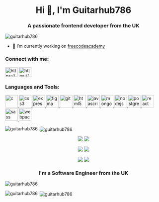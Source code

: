 <h1 align="center">Hi 👋, I'm Guitarhub786</h1>
<h3 align="center">A passionate frontend developer from the UK</h3>

<p align="left"> <img src="https://komarev.com/ghpvc/?username=guitarhub786" alt="guitarhub786" /> </p>

- 🔭 I’m currently working on [freecodeacademy](https://guitarhub786.github.io/freecodeacademy/)

<p align="left">
<h3 align="left">Connect with me:</h3>
<a href="https://codepen.io/https://codepen.io/guitarhub786" target="blank"><img align="center" src="https://cdn.jsdelivr.net/npm/simple-icons@3.0.1/icons/codepen.svg" alt="https://codepen.io/guitarhub786" height="30" width="40" /></a>
<a href="https://codesandbox.com/https://codesandbox.io/u/guitarhub786" target="blank"><img align="center" src="https://cdn.jsdelivr.net/npm/simple-icons@3.0.1/icons/codesandbox.svg" alt="https://codesandbox.io/u/guitarhub786" height="30" width="40" /></a>
</p>

<h3 align="left">Languages and Tools:</h3>
<p align="left"> <a href="https://www.cprogramming.com/" target="_blank"> <img src="https://devicons.github.io/devicon/devicon.git/icons/c/c-original.svg" alt="c" width="40" height="40"/> </a> <a href="https://www.w3schools.com/css/" target="_blank"> <img src="https://devicons.github.io/devicon/devicon.git/icons/css3/css3-original-wordmark.svg" alt="css3" width="40" height="40"/> </a> <a href="https://expressjs.com" target="_blank"> <img src="https://devicons.github.io/devicon/devicon.git/icons/express/express-original-wordmark.svg" alt="express" width="40" height="40"/> </a> <a href="https://www.figma.com/" target="_blank"> <img src="https://www.vectorlogo.zone/logos/figma/figma-icon.svg" alt="figma" width="40" height="40"/> </a> <a href="https://git-scm.com/" target="_blank"> <img src="https://www.vectorlogo.zone/logos/git-scm/git-scm-icon.svg" alt="git" width="40" height="40"/> </a> <a href="https://www.w3.org/html/" target="_blank"> <img src="https://devicons.github.io/devicon/devicon.git/icons/html5/html5-original-wordmark.svg" alt="html5" width="40" height="40"/> </a> <a href="https://developer.mozilla.org/en-US/docs/Web/JavaScript" target="_blank"> <img src="https://devicons.github.io/devicon/devicon.git/icons/javascript/javascript-original.svg" alt="javascript" width="40" height="40"/> </a> <a href="https://www.mongodb.com/" target="_blank"> <img src="https://devicons.github.io/devicon/devicon.git/icons/mongodb/mongodb-original-wordmark.svg" alt="mongodb" width="40" height="40"/> </a> <a href="https://nodejs.org" target="_blank"> <img src="https://devicons.github.io/devicon/devicon.git/icons/nodejs/nodejs-original-wordmark.svg" alt="nodejs" width="40" height="40"/> </a> <a href="https://www.postgresql.org" target="_blank"> <img src="https://devicons.github.io/devicon/devicon.git/icons/postgresql/postgresql-original-wordmark.svg" alt="postgresql" width="40" height="40"/> </a> <a href="https://reactjs.org/" target="_blank"> <img src="https://devicons.github.io/devicon/devicon.git/icons/react/react-original-wordmark.svg" alt="react" width="40" height="40"/> </a> <a href="https://sass-lang.com" target="_blank"> <img src="https://devicons.github.io/devicon/devicon.git/icons/sass/sass-original.svg" alt="sass" width="40" height="40"/> </a> <a href="https://webpack.js.org" target="_blank"> <img src="https://devicons.github.io/devicon/devicon.git/icons/webpack/webpack-original.svg" alt="webpack" width="40" height="40"/> </a> </p>

<p><img align="left" src="https://github-readme-stats.vercel.app/api/top-langs/?username=guitarhub786&layout=compact" alt="guitarhub786" /></p>
<p>&nbsp;<img align="center" src="https://github-readme-stats.vercel.app/api?username=guitarhub786&show_icons=true" alt="guitarhub786" /></p>

<p align = "center">
  <img src="https://github-readme-stats.vercel.app/api?username=guitarhub786&theme=tokyonight&show_icons=true" />
  <img src="https://github-readme-stats.vercel.app/api/top-langs/?username=guitarhub786&theme=tokyonight&show_icons=true" />
</p>

<p align = "center">
  <img src = "https://github-readme-stats.vercel.app/api?username=Guitarhub786&count_private=true&show_icons=true&theme=merko">
  <img src = "https://github-readme-stats.vercel.app/api/top-langs/?username=Guitarhub786&layout=compact&show_icons=true&theme=merko">
</p>

<p align = "center">
  <img src = "https://github-readme-stats.vercel.app/api?username=Guitarhub786&count_private=true&show_icons=true&theme=tokyonight">
  <img src = "https://github-readme-stats.vercel.app/api/top-langs/?username=Guitarhub786&layout=compact&show_icons=true&theme=tokyonight">
</p>

<h3 align="center">I'm a Software Engineer from the UK</h3>

<p align="left"> <img src="https://komarev.com/ghpvc/?username=guitarhub786&label=Profile%20views&color=0e75b6&style=flat" alt="guitarhub786" /> </p>


<p><img align="left" src="https://github-readme-stats.vercel.app/api/top-langs?username=guitarhub786&show_icons=true&locale=en&layout=compact" alt="guitarhub786" /></p>

<p>&nbsp;<img align="center" src="https://github-readme-stats.vercel.app/api?username=guitarhub786&show_icons=true&locale=en" alt="guitarhub786" /></p>
